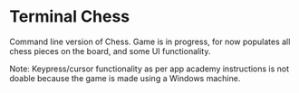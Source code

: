 # Terminal Chess 

Command line version of Chess. Game is in progress, for now populates all chess pieces on the board, and some UI functionality. 

Note: Keypress/cursor functionality as per app academy instructions is not doable because the game is made using a Windows machine.
